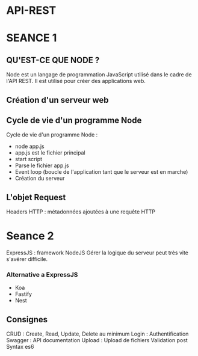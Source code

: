 # API-REST

# SEANCE 1

## QU'EST-CE QUE NODE ?

Node est un langage de programmation JavaScript utilisé dans le cadre de l'API REST. Il est utilisé pour créer des applications web.

## Création d'un serveur web

## Cycle de vie d'un programme Node

Cycle de vie d'un programme Node :
- node app.js
- app.js est le fichier principal
- start script
- Parse le fichier app.js
- Event loop (boucle de l'application tant que le serveur est en marche)
- Création du serveur

## L'objet Request

Headers HTTP : métadonnées ajoutées à une requête HTTP

# Seance 2

ExpressJS : framework NodeJS
Gérer la logique du serveur peut très vite s'avérer difficile.

### Alternative a ExpressJS
- Koa
- Fastify
- Nest

## Consignes 
CRUD : Create, Read, Update, Delete au minimum
Login : Authentification
Swagger : API documentation
Upload : Upload de fichiers
Validation post
Syntax es6